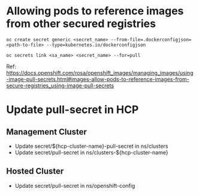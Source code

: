 # Allowing pods to reference images from other secured registries

```
oc create secret generic <secret_name> --from-file=.dockerconfigjson=<path-to-file> --type=kubernetes.io/dockerconfigjson

oc secrets link <sa_name> <secret_name> --for=pull
```

Ref: https://docs.openshift.com/rosa/openshift_images/managing_images/using-image-pull-secrets.html#images-allow-pods-to-reference-images-from-secure-registries_using-image-pull-secrets


# Update pull-secret in HCP

## Management Cluster

- Update secret/${hcp-cluster-name}-pull-secret in ns/clusters
- Update secret/pull-secret in ns/clusters-${hcp-cluster-name}

## Hosted Cluster

- Update secret/pull-secret in ns/openshift-config
